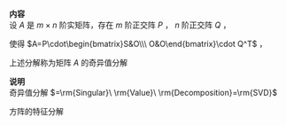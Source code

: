 **内容**  
设 $A$ 是 $m\times n$ 阶实矩阵，存在 $m$ 阶正交阵 $P$ ， $n$ 阶正交阵 $Q$ ，  
  
使得 $A=P\cdot\begin{bmatrix}S&O\\\ O&O\end{bmatrix}\cdot Q^T$ ，  
  
上述分解称为矩阵 $A$ 的奇异值分解  
  
**说明**  
奇异值分解 $=\rm{Singular}\ \rm{Value}\ \rm{Decomposition}=\rm{SVD}$  
  
方阵的特征分解  
